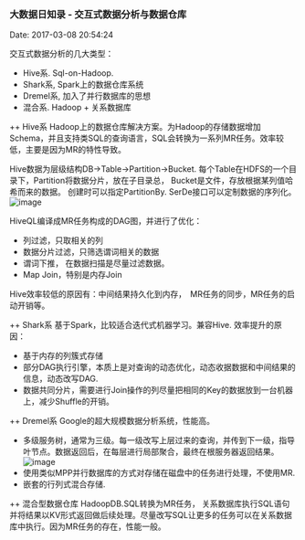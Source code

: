 <!--
title: 大数据日知录 - 交互式数据分析与数据仓库
date: 2017-03-08 20:54:24
tags:
- Big Data
- Data Warehouse
- Hive
-->
### 大数据日知录 - 交互式数据分析与数据仓库
Date: 2017-03-08 20:54:24

交互式数据分析的几大类型：
- Hive系. Sql-on-Hadoop.
- Shark系, Spark上的数据仓库系统
- Dremel系, 加入了并行数据库的思想
- 混合系. Hadoop + 关系数据库

<!-- more -->

++ Hive系
Hadoop上的数据仓库解决方案。为Hadoop的存储数据增加Schema，并且支持类SQL的查询语言，SQL会转换为一系列MR任务。效率较低，主要是因为MR的特性导致。

Hive数据为层级结构DB->Table->Partition->Bucket. 每个Table在HDFS的一个目录下，Partition将数据分片，放在子目录总， Bucket是文件，存放根据某列值哈希而来的数据。
创建时可以指定PartitionBy. SerDe接口可以定制数据的序列化。
![image](https://cdn.edureka.co/blog/wp-content/uploads/2016/12/Hive-Partitions-Buckets-Hive-Tutorial-Edureka.png)

HiveQL编译成MR任务构成的DAG图，并进行了优化：
- 列过滤，只取相关的列
- 数据分片过滤，只筛选谓词相关的数据
- 谓词下推， 在数据扫描是尽量过滤数据。
- Map Join，特别是内存Join

Hive效率较低的原因有：中间结果持久化到内存，　MR任务的同步，MR任务的启动开销等。

++ Shark系
基于Spark，比较适合迭代式机器学习。兼容Hive. 
效率提升的原因：
- 基于内存的列簇式存储
- 部分DAG执行引擎，本质上是对查询的动态优化，动态收据数据和中间结果的信息，动态改写DAG.
- 数据共同分片，需要进行Join操作的列尽量把相同的Key的数据放到一台机器上，减少Shuffle的开销。


++ Dremel系
Google的超大规模数据分析系统，性能高。
- 多级服务树，通常为三级。每一级改写上层过来的查询，并传到下一级，指导叶节点。数据返回后，在每层进行局部聚合，最终在根服务器返回结果。
![image](http://attachbak.dataguru.cn/attachments/forum/201208/24/093455hf0qh4o0yle31ldd.jpg)
- 使用类似MPP并行数据库的方式对存储在磁盘中的任务进行处理，不使用MR.
- 嵌套的行列式混合存储.


++ 混合型数据仓库
HadoopDB.SQL转换为MR任务， 关系数据库执行SQL语句并将结果以KV形式返回做后续处理。尽量改写SQL让更多的任务可以在关系数据库中执行。因为MR任务的存在，性能一般。


